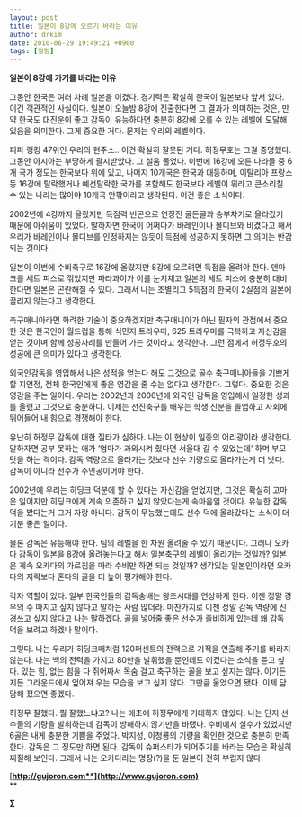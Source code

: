 ```yaml
---
layout: post
title: 일본이 8강에 오르기 바라는 이유
author: drkim
date: 2010-06-29 19:49:21 +0900
tags: [컬럼]
---
```

  


**일본이 8강에 가기를 바라는 이유**



그동안 한국은 여러 차례 일본을 이겼다. 경기력은 확실히 한국이 일본보다 앞서 있다. 이건 객관적인 사실이다. 일본이 오늘밤 8강에 진출한다면 그 결과가 의미하는 것은, 만약 한국도 대진운이 좋고 감독이 유능하다면 충분히 8강에 오를 수 있는 레벨에 도달해 있음을 의미한다. 그게 중요한 거다. 문제는 우리의 레벨이다. 



피파 랭킹 47위인 우리의 현주소.. 이건 확실히 잘못된 거다. 허정무호는 그걸 증명했다. 그동안 아시아는 부당하게 괄시받았다. 그 설움 풀었다. 이번에 16강에 오른 나라들 중 6개 국가 정도는 한국보다 위에 있고, 나머지 10개국은 한국과 대등하며, 이탈리아 프랑스 등 16강에 탈락했거나 예선탈락한 국가를 포함해도 한국보다 레벨이 위라고 큰소리칠 수 있는 나라는 많아야 10개국 안팎이라고 생각된다. 이건 좋은 소식이다.



2002년에 4강까지 올랐지만 득점력 빈곤으로 연장전 골든골과 승부차기로 올라갔기 때문에 아쉬움이 있었다. 말하자면 한국이 어쩌다가 바레인이나 몰디브와 비겼다고 해서 우리가 바레인이나 몰디브를 인정하지는 않듯이 득점에 성공하지 못하면 그 의미는 반감되는 것이다. 



일본이 이번에 수비축구로 16강에 올랐지만 8강에 오르려면 득점을 올려야 한다. 덴마크를 세트 피스로 꺾었지만 파라과이가 이를 눈치채고 일본의 세트 피스에 충분히 대비한다면 일본은 곤란해질 수 있다. 그래서 나는 조별리그 5득점의 한국이 2실점의 일본에 꿀리지 않는다고 생각한다. 



축구매니아라면 화려한 기술이 중요하겠지만 축구매니아가 아닌 필자의 관점에서 중요한 것은 한국인이 월드컵을 통해 식민지 트라우마, 625 트라우마를 극복하고 자신감을 얻는 것이며 함께 성공사례를 만들어 가는 것이라고 생각한다. 그런 점에서 허정무호의 성공에 큰 의미가 있다고 생각한다.



외국인감독을 영입해서 나은 성적을 얻는다 해도 그것으로 골수 축구매니아들을 기쁘게 할 지언정, 전체 한국인에게 좋은 영감을 줄 수는 없다고 생각한다. 그렇다. 중요한 것은 영감을 주는 일이다. 우리는 2002년과 2006년에 외국인 감독을 영입해서 일정한 성과를 올렸고 그것으로 충분하다. 이제는 선진축구를 배우는 학생 신분을 졸업하고 사회에 뛰어들어 내 힘으로 경쟁해야 한다. 



유난히 허정무 감독에 대한 질타가 심하다. 나는 이 현상이 일종의 어리광이라 생각한다. 말하자면 공부 못하는 애가 ‘엄마가 과외시켜 줬다면 서울대 갈 수 있었는데’ 하며 부모탓을 하는 격이다. 감독 역량으로 올라가는 것보다 선수 기량으로 올라가는게 더 낫다. 감독이 아니라 선수가 주인공이어야 한다.



2002년에 우리는 히딩크 덕분에 할 수 있다는 자신감을 얻었지만, 그것은 확실히 고마운 일이지만 히딩크에게 계속 의존하고 싶지 않았다는게 속마음일 것이다. 유능한 감독덕을 봤다는거 그거 자랑 아니다. 감독이 무능했는데도 선수 덕에 올라갔다는 소식이 더 기분 좋은 일이다. 



물론 감독은 유능해야 한다. 팀의 레벨을 한 차원 올려줄 수 있기 때문이다. 그러나 오카다 감독이 일본을 8강에 올려놓는다고 해서 일본축구의 레벨이 올라가는 것일까? 일본은 계속 오카다의 가르침을 따라 수비만 하면 되는 것일까? 생각있는 일본인이라면 오카다의 지략보다 혼다의 골을 더 높이 평가해야 한다. 



각자 역할이 있다. 일부 한국인들의 감독숭배는 왕조시대를 연상하게 한다. 이젠 정말 경우의 수 따지고 싶지 않다고 말하는 사람 많더라. 마찬가지로 이젠 정말 감독 역량에 신경쓰고 싶지 않다고 나는 말하겠다. 골을 넣어줄 좋은 선수가 즐비하게 있는데 왜 감독 덕을 보려고 하겠나 말이다. 



그렇다. 나는 우리가 히딩크때처럼 120퍼센트의 전력으로 기적을 연출해 주기를 바라지 않는다. 나는 백의 전력을 가지고 80만을 발휘했을 뿐인데도 이겼다는 소식을 듣고 싶다. 있는 힘, 없는 힘을 다 쥐어짜서 목숨 걸고 축구하는 꼴을 보고 싶지는 않다. 이기든 지든 그라운드에서 엎어져 우는 모습을 보고 싶지 않다. 그만큼 울었으면 됐다. 이제 담담해 졌으면 좋겠다. 



허정무 잘했다. 뭘 잘했느냐고? 나는 애초에 허정무에게 기대하지 않았다. 나는 단지 선수들의 기량을 발휘하는데 감독이 방해하지 않기만을 바랬다. 수비에서 실수가 있었지만 6골은 내게 충분한 기쁨을 주었다. 박지성, 이청룡의 기량을 확인한 것으로 충분히 만족한다. 감독은 그 정도만 하면 된다. 감독이 슈퍼스타가 되어주기를 바라는 모습은 확실히 찌질해 보인다. 그래서 나는 오카다라는 명장(?)을 둔 일본이 전혀 부럽지 않다. 

[**http://gujoron.com**](http://www.gujoron.com)**  
** 

**∑**